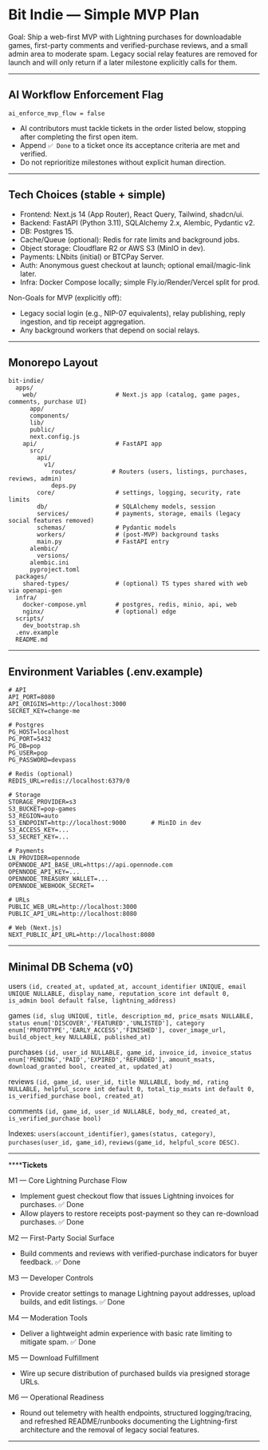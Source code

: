 # Bit Indie — Simple MVP Plan

Goal: Ship a web-first MVP with Lightning purchases for downloadable games, first-party comments and verified-purchase reviews, and a small admin area to moderate spam. Legacy social relay features are removed for launch and will only return if a later milestone explicitly calls for them.

---

## AI Workflow Enforcement Flag

`ai_enforce_mvp_flow = false`

- AI contributors must tackle tickets in the order listed below, stopping after completing the first open item.
- Append `✅ Done` to a ticket once its acceptance criteria are met and verified.
- Do not reprioritize milestones without explicit human direction.

---

## Tech Choices (stable + simple)

- Frontend: Next.js 14 (App Router), React Query, Tailwind, shadcn/ui.
- Backend: FastAPI (Python 3.11), SQLAlchemy 2.x, Alembic, Pydantic v2.
- DB: Postgres 15.
- Cache/Queue (optional): Redis for rate limits and background jobs.
- Object storage: Cloudflare R2 or AWS S3 (MinIO in dev).
- Payments: LNbits (initial) or BTCPay Server.
- Auth: Anonymous guest checkout at launch; optional email/magic-link later.
- Infra: Docker Compose locally; simple Fly.io/Render/Vercel split for prod.

Non-Goals for MVP (explicitly off):
- Legacy social login (e.g., NIP-07 equivalents), relay publishing, reply ingestion, and tip receipt aggregation.
- Any background workers that depend on social relays.

---

## Monorepo Layout

```
bit-indie/
  apps/
    web/                      # Next.js app (catalog, game pages, comments, purchase UI)
      app/
      components/
      lib/
      public/
      next.config.js
    api/                      # FastAPI app
      src/
        api/
          v1/
            routes/          # Routers (users, listings, purchases, reviews, admin)
            deps.py
        core/                 # settings, logging, security, rate limits
        db/                   # SQLAlchemy models, session
        services/             # payments, storage, emails (legacy social features removed)
        schemas/              # Pydantic models
        workers/              # (post-MVP) background tasks
        main.py               # FastAPI entry
      alembic/
        versions/
      alembic.ini
      pyproject.toml
  packages/
    shared-types/             # (optional) TS types shared with web via openapi-gen
  infra/
    docker-compose.yml        # postgres, redis, minio, api, web
    nginx/                    # (optional) edge
  scripts/
    dev_bootstrap.sh
  .env.example
  README.md
```

---

## Environment Variables (.env.example)

```
# API
API_PORT=8080
API_ORIGINS=http://localhost:3000
SECRET_KEY=change-me

# Postgres
PG_HOST=localhost
PG_PORT=5432
PG_DB=pop
PG_USER=pop
PG_PASSWORD=devpass

# Redis (optional)
REDIS_URL=redis://localhost:6379/0

# Storage
STORAGE_PROVIDER=s3
S3_BUCKET=pop-games
S3_REGION=auto
S3_ENDPOINT=http://localhost:9000       # MinIO in dev
S3_ACCESS_KEY=...
S3_SECRET_KEY=...

# Payments
LN_PROVIDER=opennode
OPENNODE_API_BASE_URL=https://api.opennode.com
OPENNODE_API_KEY=...
OPENNODE_TREASURY_WALLET=...
OPENNODE_WEBHOOK_SECRET=

# URLs
PUBLIC_WEB_URL=http://localhost:3000
PUBLIC_API_URL=http://localhost:8080

# Web (Next.js)
NEXT_PUBLIC_API_URL=http://localhost:8080
```

---

## Minimal DB Schema (v0)

users `(id, created_at, updated_at, account_identifier UNIQUE, email UNIQUE NULLABLE, display_name, reputation_score int default 0, is_admin bool default false, lightning_address)`

games `(id, slug UNIQUE, title, description_md, price_msats NULLABLE, status enum['DISCOVER','FEATURED','UNLISTED'], category enum['PROTOTYPE','EARLY_ACCESS','FINISHED'], cover_image_url, build_object_key NULLABLE, published_at)`

purchases `(id, user_id NULLABLE, game_id, invoice_id, invoice_status enum['PENDING','PAID','EXPIRED','REFUNDED'], amount_msats, download_granted bool, created_at, updated_at)`

reviews `(id, game_id, user_id, title NULLABLE, body_md, rating NULLABLE, helpful_score int default 0, total_tip_msats int default 0, is_verified_purchase bool, created_at)`

comments `(id, game_id, user_id NULLABLE, body_md, created_at, is_verified_purchase bool)`

Indexes: `users(account_identifier)`, `games(status, category)`, `purchases(user_id, game_id)`, `reviews(game_id, helpful_score DESC)`.

---

**********Tickets******

M1 — Core Lightning Purchase Flow
- Implement guest checkout flow that issues Lightning invoices for purchases. ✅ Done
- Allow players to restore receipts post-payment so they can re-download purchases. ✅ Done

M2 — First-Party Social Surface
- Build comments and reviews with verified-purchase indicators for buyer feedback. ✅ Done

M3 — Developer Controls
- Provide creator settings to manage Lightning payout addresses, upload builds, and edit listings. ✅ Done

M4 — Moderation Tools
- Deliver a lightweight admin experience with basic rate limiting to mitigate spam. ✅ Done

M5 — Download Fulfillment
- Wire up secure distribution of purchased builds via presigned storage URLs.

M6 — Operational Readiness
- Round out telemetry with health endpoints, structured logging/tracing, and refreshed README/runbooks documenting the Lightning-first architecture and the removal of legacy social features.

---

